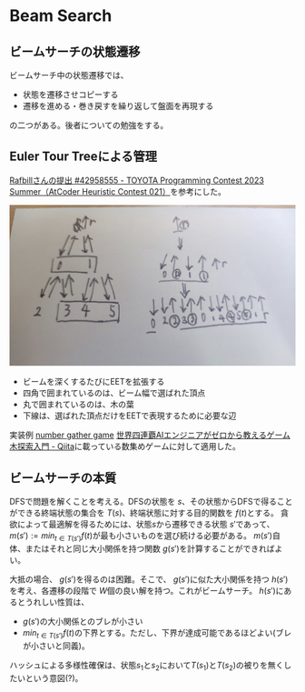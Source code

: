 # Beam Search

## ビームサーチの状態遷移

ビームサーチ中の状態遷移では、

- 状態を遷移させコピーする
- 遷移を進める・巻き戻すを繰り返して盤面を再現する

の二つがある。後者についての勉強をする。

## Euler Tour Treeによる管理

[Rafbillさんの提出 #42958555 - TOYOTA Programming Contest 2023 Summer（AtCoder Heuristic Contest 021）](https://atcoder.jp/contests/ahc021/submissions/42958555)を参考にした。

![eet](eet.jpg)

- ビームを深くするたびにEETを拡張する
- 四角で囲まれているのは、ビーム幅で選ばれた頂点
- 丸で囲まれているのは、木の葉
- 下線は、選ばれた頂点だけをEETで表現するために必要な辺

実装例 [number gather game](number_gather_game.cpp) [世界四連覇AIエンジニアがゼロから教えるゲーム木探索入門 - Qiita](https://qiita.com/thun-c/items/058743a25c37c87b8aa4)に載っている数集めゲームに対して適用した。

## ビームサーチの本質

DFSで問題を解くことを考える。DFSの状態を $s$、その状態からDFSで得ることができる終端状態の集合を $T(s)$、終端状態に対する目的関数を $f(t)$とする。
貪欲によって最適解を得るためには、状態$s$から遷移できる状態 $s'$であって、 $m(s') := min_{t \in T(s')} f(t)$が最も小さいものを選び続ける必要がある。
 $m(s')$自体、またはそれと同じ大小関係を持つ関数 $g(s')$を計算することができればよい。

大抵の場合、 $g(s')$を得るのは困難。そこで、 $g(s')$に似た大小関係を持つ $h(s')$を考え、各遷移の段階で $W$個の良い解を持つ。これがビームサーチ。
$h(s')$にあるとうれしい性質は、

- $g(s')$の大小関係とのブレが小さい
- $min_{t \in T(s')} f(t)$の下界とする。ただし、下界が達成可能であるほどよい(ブレが小さいと同義)。

ハッシュによる多様性確保は、状態$`s_1`$と$`s_2`$において$`T(s_1)`$と$`T(s_2)`$の被りを無くしたいという意図(?)。
